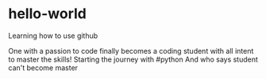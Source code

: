 # hello-world
Learning how to use github

One with a passion to code finally becomes a coding student with all intent to master the skills!
Starting the journey with #python
And who says student can't become master
